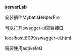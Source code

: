 **serverLab**

安装插件MybatisHelperPro

可以打开swagger-ui查看接口

localhost:8099/swagger-ui.html

需要使用activeMQ
